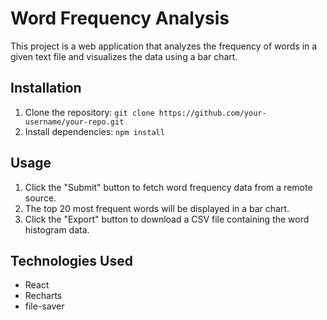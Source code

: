 # Word Frequency Analysis

This project is a web application that analyzes the frequency of words in a given text file and visualizes the data using a bar chart.

## Installation

1. Clone the repository: `git clone https://github.com/your-username/your-repo.git`
2. Install dependencies: `npm install`

## Usage

1. Click the "Submit" button to fetch word frequency data from a remote source.
2. The top 20 most frequent words will be displayed in a bar chart.
3. Click the "Export" button to download a CSV file containing the word histogram data.

## Technologies Used

- React
- Recharts
- file-saver
